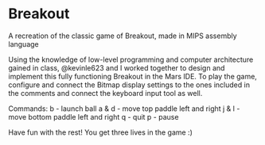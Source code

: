 # Breakout
A recreation of the classic game of Breakout, made in MIPS assembly language

Using the knowledge of low-level programming and computer architecture gained in class, @kevinle623 and I worked together to design
and implement this fully functioning Breakout in the Mars IDE. To play the game, configure and connect the Bitmap display settings to the ones included
in the comments and connect the keyboard input tool as well. 

Commands:
b -  launch ball
a & d - move top paddle left and right
j & l - move bottom paddle left and right
q - quit
p - pause

Have fun with the rest! You get three lives in the game :)
